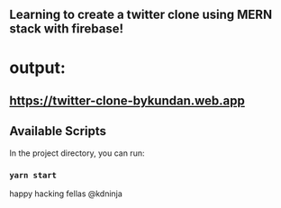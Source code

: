 
## Learning to create a twitter clone using MERN stack with firebase!

# output:

## https://twitter-clone-bykundan.web.app

## Available Scripts

In the project directory, you can run:

### `yarn start`

happy hacking fellas @kdninja

